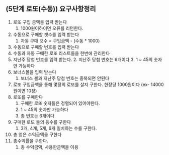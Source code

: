 ## (5단계 로또(수동)) 요구사항정리

1. 로또 구입 금액을 입력 받는다
   1. 1000원이하이면 오류를 리턴한다.
2. 수동으로 구매할 갯수를 입력 받는다
   1. 자동 구매 갯수 = 구입금액 - (수동 * 1000)
3. 수동으로 구매할 번호를 입력 받는다
4. 수동과 자동 구매한 로또 리스트들을 한번에 관리한다
5. 지난주 당첨 번호를 입력 받는다.
   2. 지난주 당첨 번호는 6개이다
   3. 1 ~ 45의 숫자만 가능하다 
6. 보너스볼을 입력 받는다
   1. 보너스 볼과 지난주 당첨 번호는 중복되면 안된다
7. 로또 구입금액을 통해 몇장의 로또를 살지 구한다. 한장당 1000원이다 (ex- 14000원이면 10장)
8. 로또를 구매한다
   1. 구매한 로또 숫자들은 정렬되어 있어야한다.
   2. 1 ~ 45의 숫자만 가능하다
   3. 총 번호는 6개이다
9. 구매한 로또 들의 등수를 구한다
   1. 3개, 4개, 5개, 6개 일치하는 수를 구한다.
10. 총 얻은 수익금액을 구한다
11. 총수익률을 구한다. 
    1. 총 수익금액, 사용한금액을 이용